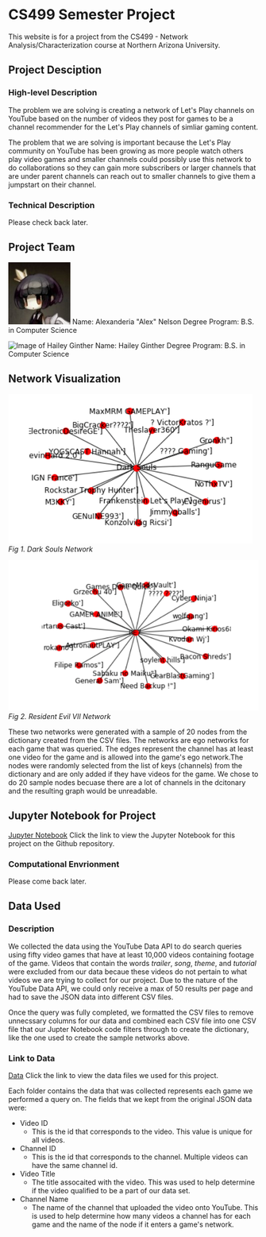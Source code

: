 # CS499 Semester Project

This website is for a project from the CS499 - Network Analysis/Characterization course at
Northern Arizona University.


## Project Desciption

### High-level Description
The problem we are solving is creating a network of Let's Play channels on YouTube based on the number
of videos they post for games to be a channel recommender for the Let's Play channels of simliar gaming
content.

The problem that we are solving is important because the Let's Play community on YouTube has been growing
as more people watch others play video games and smaller channels could possibly use this network to do
collaborations so they can gain more subscribers or larger channels that are under parent channels can
reach out to smaller channels to give them a jumpstart on their channel.

### Technical Description

Please check back later.


## Project Team

![Image of Alex Nelson](https://github.com/Alex-Nelson/turbo-octo-happiness/blob/master/Images/avatar.jpg)
Name: Alexanderia "Alex" Nelson
Degree Program: B.S. in Computer Science

![Image of Hailey Ginther]()
Name: Hailey Ginther
Degree Program: B.S. in Computer Science

## Network Visualization
![Image of Dark Souls Network](https://github.com/Alex-Nelson/turbo-octo-happiness/blob/master/Images/DarkSoulsNetwork.PNG)
*Fig 1. Dark Souls Network*

![Image of Resident Evil VII Network](https://github.com/Alex-Nelson/turbo-octo-happiness/blob/master/Images/RE7Network.PNG)
*Fig 2. Resident Evil VII Network*

These two networks were generated with a sample of 20 nodes from the dictionary created from the CSV files. The networks
are ego networks for each game that was queried. The edges represent the channel has at least one video for the game and
is allowed into the game's ego network.The nodes were randomly selected from the list of keys (channels) from the dictionary
and are only added if they have videos for the game. We chose to do 20 sample nodes becuase there are a lot of channels in
the dcitonary and the resulting graph would be unreadable.

## Jupyter Notebook for Project

[Jupyter Notebook](https://github.com/Alex-Nelson/turbo-octo-happiness/blob/master/Notebook/CS499_Semester_Project.ipynb)
Click the link to view the Jupyter Notebook for this project on the Github repository.

### Computational Envrionment

Please come back later.


## Data Used

### Description

We collected the data using the YouTube Data API to do search queries using fifty video games
that have at least 10,000 videos containing footage of the game. Videos that contain the words
_trailer_, _song_, _theme_, and _tutorial_ were excluded from our data becaue these videos do not
pertain to what videos we are trying to collect for our project. Due to the nature of the YouTube Data API,
we could only receive a max of 50 results per page and had to save the JSON data into different CSV files.

Once the query was fully completed, we formatted the CSV files to remove unnecssary columns for our data and
combined each CSV file into one CSV file that our Jupter Notebook code filters through to create the dictionary,
like the one used to create the sample networks above.

### Link to Data

[Data](https://github.com/Alex-Nelson/turbo-octo-happiness/tree/master/Data)
Click the link to view the data files we used for this project.

Each folder contains the data that was collected represents each game we performed a query on. The fields that we kept
from the original JSON data were:
- Video ID
  - This is the id that corresponds to the video. This value is unique for all videos.
- Channel ID
  - This is the id that corresponds to the channel. Multiple videos can have the same channel id.
- Video Title
  - The title assocaited with the video. This was used to help determine if the video qualified to be a part of
    our data set.
- Channel Name
  - The name of the channel that uploaded the video onto YouTube. This is used to help determine how many videos
    a channel has for each game and the name of the node if it enters a game's network.
